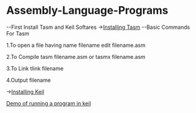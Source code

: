 # Assembly-Language-Programs

--First Install Tasm and Keil Softares
->[Installing Tasm](https://www.youtube.com/watch?v=rwn4snI2xf0)
--Basic Commands For Tasm

1.To open a file having name filename
edit filename.asm

2.To Compile
tasm filename.asm or tasmx filename.asm

3.To Link
tlink filename

4.Output
filename


->[Installing Keil](https://www.youtube.com/watch?v=_61xVVfJLBA)

[Demo of running a program in keil](https://www.youtube.com/watch?v=PgJz9Q3ewpo)
